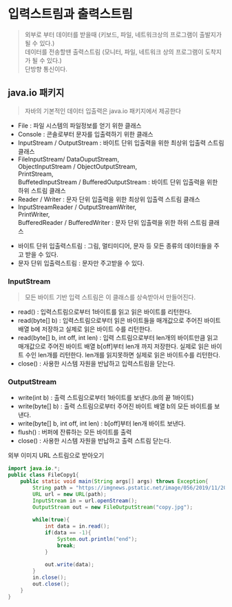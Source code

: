 # 입력스트림과 출력스트림
> 외부로 부터 데이터를 받을때 (키보드, 파일, 네트워크상의 프로그램이 출발지가 될 수 있다.)   
데이터를 전송할땐 출력스트림 (모니터, 파일, 네트워크 상의 프로그램이 도착지가 될 수 있다.)   
단방향 통신이다.   

## java.io 패키지 
> 자바의 기본적인 데이터 입출력은 java.io 패키지에서 제공한다   
    
* File : 파일 시스템의 파일정보를 얻기 위한 클래스   
* Console : 콘솔로부터 문자를 입출력하기 위한 클래스   
* InputStream / OutputStream : 바이트 단위 입출력을 위한 최상위 입출력 스트림 클래스   
* FileInputStream/ DataOuputStream,   
ObjectInputStream / ObjectOutputStream,   
PrintStream,   
BuffetedInputStream / BufferedOutputStream : 바이트 단위 입출력을 위한 하위 스트림 클래스   
* Reader / Writer : 문자 단위 입출력을 위한 최상위 입출력 스트림 클래스   
* InputStreamReader / OutputStreamWriter,   
PrintWriter,   
BufferedReader / BufferedWriter : 문자 단위 입출력을 위한 하위 스트림 클래스   

- 바이트 단위 입출력스트림 : 그림, 멀티미디어, 문자 등 모든 종류의 데이터들을 주고 받을 수 있다.   
- 문자 단위 입출력스트림 : 문자만 주고받을 수 있다.   
    
### InputStream   
> 모든 바이트 기반 입력 스트림은 이 클래스를 상속받아서 만들어진다.	
   
* read() : 입력스트림으로부터 1바이트를 읽고 읽은 바이트를 리턴한다.   
* read(byte[] b) : 입력스트림으로부터 읽은 바이트들을 매개값으로 주어진 바이트 배열 b에 저장하고 실제로 읽은 바이트 수를 리턴한다.   
* read(byte[] b, int off, int len) : 입력 스트림으로부터 len개의 바이트만큼 읽고 매개값으로  주어진 바이트 배열 b[off]부터 len개 까지 저장한다. 실제로 읽은 바이트 수인 len개를 리턴한다. len개를 읽지못하면 실제로 읽은 바이트수를 리턴한다.   
* close() : 사용한 시스템 자원을 반납하고 입력스트림을 닫는다.   

### OutputStream 
* write(int b) : 출력 스트림으로부터 1바이트를 보낸다.(b의 끝 1바이트)   
* write(byte[] b) : 출력 스트림으로부터 주어진 바이트 배열 b의 모든 바이트를 보낸다.   
* write(byte[] b, int off, int len) : b[off]부터 len개 바이트 보낸다.   
* flush() : 버퍼에 잔류하는 모든 바이트를 출력   
* close() : 사용한 시스템 자원을 반납하고 출력 스트림 닫는다.    
   
   
외부 이미지 URL 스트림으로 받아오기   
```java
import java.io.*;
public class FileCopy1{
	public static void main(String args[] args) throws Exception{
		String path = "https://imgnews.pstatic.net/image/056/2019/11/20/0010765789_001_20191120163804442.jpg?type=w647";
		URL url = new URL(path);
		InputStream in = url.openStream();
		OutputStream out = new FileOutputStream("copy.jpg");
		
		while(true){
			int data = in.read();
			if(data == -1){
				System.out.println("end");
				break;
			}
			
			out.write(data);
		}
		in.close();
		out.close();
	}
}   
